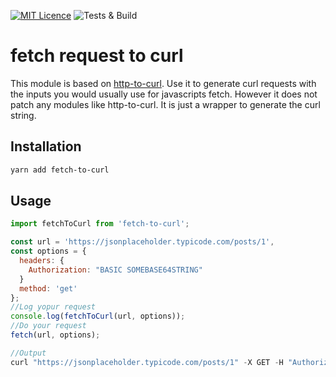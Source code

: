 [![MIT Licence](https://badges.frapsoft.com/os/mit/mit.svg?v=103)](https://opensource.org/licenses/mit-license.php)
![Tests & Build](https://github.com/leoek/fetch-to-curl/workflows/Test%20&%20Build/badge.svg)

# fetch request to curl

This module is based on [http-to-curl](https://github.com/drgx/http-to-curl). Use it to generate curl requests with the inputs you would usually use for javascripts fetch. However it does not patch any modules like http-to-curl. It is just a wrapper to generate the curl string.

## Installation

```sh
yarn add fetch-to-curl
```

## Usage

```js
import fetchToCurl from 'fetch-to-curl';

const url = 'https://jsonplaceholder.typicode.com/posts/1',
const options = {
  headers: {
    Authorization: "BASIC SOMEBASE64STRING"
  }
  method: 'get'
};
//Log yopur request
console.log(fetchToCurl(url, options));
//Do your request
fetch(url, options);

//Output
curl "https://jsonplaceholder.typicode.com/posts/1" -X GET -H "Authorization: BASIC SOMEBASE64STRING"
```